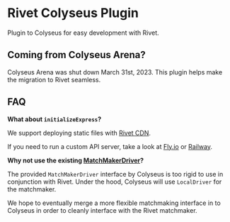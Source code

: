 # Rivet Colyseus Plugin

Plugin to Colyseus for easy development with Rivet.

## Coming from Colyseus Arena?

Colyseus Arena was shut down March 31st, 2023. This plugin helps make the migration to Rivet seamless.

## FAQ

**What about `initializeExpress`?**

We support deploying static files with [Rivet CDN](https://docs.rivet.gg/cdn/introduction).

If you need to run a custom API server, take a look at [Fly.io](https://docs.rivet.gg/cdn/introduction) or [Railway](https://railway.app/).

**Why not use the existing [MatchMakerDriver](https://github.com/colyseus/colyseus/blob/afb44c3d4f8100465becd81d1cb995c6d773b6d8/packages/core/src/matchmaker/driver/interfaces.ts#L29)?**

The provided `MatchMakerDriver` interface by Colyseus is too rigid to use in conjunction with Rivet. Under the hood, Colyseus will use `LocalDriver` for the matchmaker.

We hope to eventually merge a more flexible matchmaking interface in to Colyseus in order to cleanly interface with the Rivet matchmaker.

